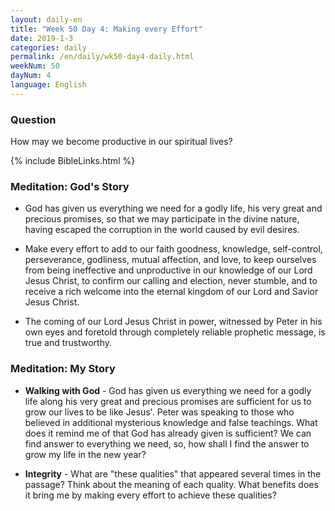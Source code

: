 ```yaml
---
layout: daily-en
title: "Week 50 Day 4: Making every Effort"
date: 2019-1-3 
categories: daily
permalink: /en/daily/wk50-day4-daily.html
weekNum: 50
dayNum: 4
language: English
---
```


### Question     
How may we become productive in our spiritual lives?

{% include BibleLinks.html %} 

### Meditation: God's Story   
+ God has given us everything we need for a godly life, his very great and precious promises, so that we may participate in the divine nature, having escaped the corruption in the world caused by evil desires. 

+ Make every effort to add to our faith goodness, knowledge, self-control, perseverance, godliness, mutual affection, and love, to keep ourselves from being ineffective and unproductive in our knowledge of our Lord Jesus Christ, to confirm our calling and election, never stumble, and to receive a rich welcome into the eternal kingdom of our Lord and Savior Jesus Christ. 

+ The coming of our Lord Jesus Christ in power, witnessed by Peter in his own eyes and foretold through completely reliable prophetic message, is true and trustworthy. 

### Meditation: My Story   
+ **Walking with God** - God has given us everything we need for a godly life along his very great and precious promises are sufficient for us to grow our lives to be like Jesus'. Peter was speaking to those who believed in additional mysterious knowledge and false teachings. What does it remind me of that God has already given is sufficient? We can find answer to everything we need, so, how shall I find the answer to grow my life in the new year? 

+ **Integrity** - What are "these qualities" that appeared several times in the passage? Think about the meaning of each quality. What benefits does it bring me by making every effort to achieve these qualities? 

